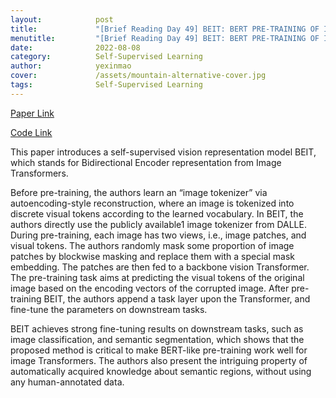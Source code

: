 ```yaml
---
layout:            post
title:             "[Brief Reading Day 49] BEIT: BERT PRE-TRAINING OF IMAGE TRANSFORMERS"
menutitle:         "[Brief Reading Day 49] BEIT: BERT PRE-TRAINING OF IMAGE TRANSFORMERS"
date:              2022-08-08
category:          Self-Supervised Learning
author:            yexinmao
cover:             /assets/mountain-alternative-cover.jpg
tags:              Self-Supervised Learning
---
```


[Paper Link](https://arxiv.org/abs/2106.08254)

[Code Link](https://github.com/microsoft/unilm/tree/master/beit)

This paper introduces a self-supervised vision representation model BEIT, which stands for Bidirectional Encoder representation from Image Transformers. 

Before pre-training, the authors learn an “image tokenizer” via autoencoding-style reconstruction, where an image is tokenized into discrete visual tokens according to the learned vocabulary. In BEIT, the authors directly use the publicly available1 image tokenizer from DALLE. During pre-training, each image has two views, i.e., image patches, and visual tokens. The authors randomly mask some proportion of image patches by blockwise masking and replace them with a special mask embedding. The patches are then fed to a backbone vision Transformer. The pre-training task aims at predicting the visual tokens of the original image based on the encoding vectors of the corrupted image. After pre-training BEIT, the authors append a task layer upon the Transformer, and fine-tune the parameters on downstream tasks.

BEIT achieves strong fine-tuning results on downstream tasks, such as image classification, and semantic segmentation, which shows that the proposed method is critical to make BERT-like pre-training work well for image Transformers. The authors also present the intriguing property of automatically acquired knowledge about semantic regions, without using any human-annotated data.


